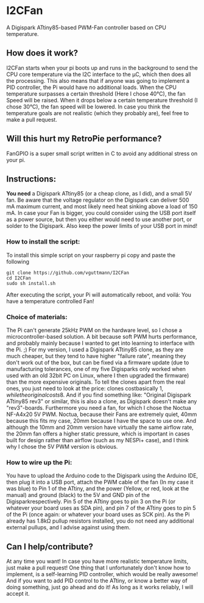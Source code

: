 # I2CFan
A Digispark ATtiny85-based PWM-Fan controller based on CPU temperature.

## How does it work?
I2CFan starts when your pi boots up and runs in the background to send the CPU core temperature via the I2C interface to the µC, which then does all the processing.
This also means that if anyone was going to implement a PID controller, the Pi would have no additional loads.
When the CPU temperature surpasses a certain threshold (Here I chose 40°C), the fan Speed will be raised. When it drops below a certain temperature threshold (I chose 30°C), the fan speed will be lowered. In case you think the temperature goals are not realistic (which they probably are), feel free to make a pull request.

## Will this hurt my RetroPie performance?
FanGPIO is a super small script written in C to avoid any additional stress on your pi. 

## Instructions:
**You need** a Digispark ATtiny85 (or a cheap clone, as I did), and a small 5V fan. Be aware that the voltage regulator on the Digispark can deliver 500 mA maximum current, and most likely need heat sinking above a load of 150 mA. 
In case your Fan is bigger, you could consider using the USB port itself as a power source, but then you either would need to use another port, or solder to the Digispark. Also keep the power limits of your USB port in mind!

### How to install the script:
To install this simple script on your raspberry pi copy and paste the following

```
git clone https://github.com/vguttmann/I2CFan
cd I2CFan
sudo sh install.sh
```

After executing the script, your Pi will automatically reboot, and voilá: You have a temperature controlled Fan!

### Choice of materials:
The Pi can't generate 25kHz PWM on the hardware level, so I chose a microcontroller-based solution.
A bit because soft PWM hurts performance, and probably mainly because I wanted to get into learning to interface with the Pi. ;)
For my version, I used a Digispark ATtiny85 clone, as they are much cheaper, but they tend to have higher "failure rate", meaning they don't work out of the box, but can be fixed via a firmware update (due to manufacturing tolerances, one of my five Digisparks only worked when used with an old 32bit PC on Linux, where I then upgraded the firmware) than the more expensive originals.
To tell the clones apart from the real ones, you just need to look at the price: clones costbasically 1$, while the original costs 8$.
And if you find something like: "Original Digispark ATtiny85 rev3" or similar, this is also a clone, as Digispark doesn't make any "rev3"-boards.
Furthermore you need a fan, for which I chose the Noctua NF-A4x20 5V PWM. 
Noctua, because their Fans are extremely quiet, 40mm because this fits my case, 20mm because I have the space to use one. 
And although the 10mm and 20mm version have virtually the same airflow rate, the 20mm fan offers a higher static pressure, which is important in cases built for design rather than airflow (such as my NESPi+ case), and I think why I chose the 5V PWM version is obvious.


### How to wire up the Pi:
You have to upload the Arduino code to the Digispark using the Arduino IDE, then plug it into a USB port, attach the PWM cable of the fan (In my case it was blue) to Pin 1 of the ATtiny, and the power (Yellow, or red, look at the manual) and ground (black) to the 5V and GND pin of the Digisparkrespectively. 
Pin 5 of the ATtiny goes to pin 3 on the Pi (or whatever your board uses as SDA pin), and pin 7 of the ATtiny goes to pin 5 of the Pi (once again: or whatever your board uses as SCK pin). 
As the Pi already has 1.8kΩ pullup resistors installed, you do not need any additional external pullups, and I advise against using them.

## Can I help/contribute?
At any time you want! 
In case you have more realistic temperature limits, just make a pull request!
One thing that I unfortunately don't know how to implement, is a self-learning PID controller, which would be really awesome!
And if you want to add PID control to the ATtiny, or know a better way of doing something, just go ahead and do it! As long as it works reliably, I will accept it.
